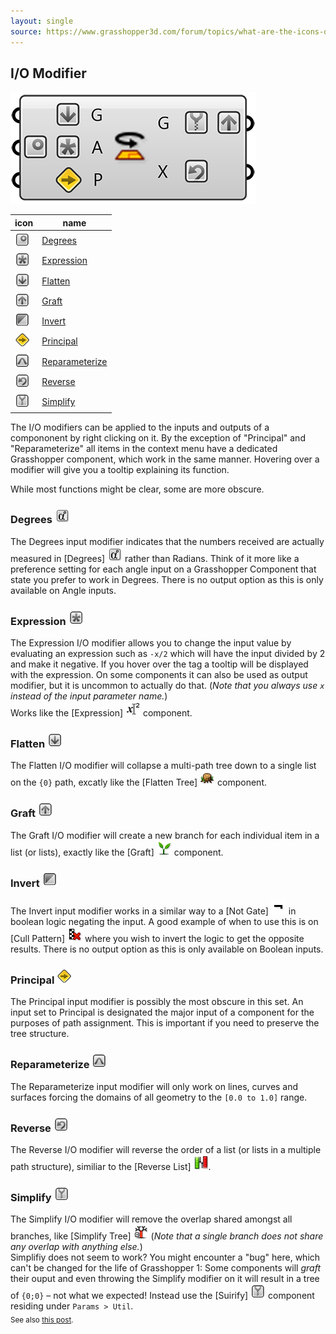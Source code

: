 ```yaml
---
layout: single
source: https://www.grasshopper3d.com/forum/topics/what-are-the-icons-on-a-component-s-input-output-parameter
---
```


## I/O Modifier

![](/img/gh1/iomods.png)

| icon | name |
| ---  | --- |
| ![](/img/icons/gh/io/Degrees.png)        | [Degrees](#degrees-) |
| ![](/img/icons/gh/io/Expression.png)     | [Expression](#expression-) |
| ![](/img/icons/gh/io/Flatten.png)        | [Flatten](#flatten-) |
| ![](/img/icons/gh/io/Graft.png)          | [Graft](#graft-) |
| ![](/img/icons/gh/io/Invert.png)         | [Invert](#invert-) |
| ![](/img/icons/gh/io/Principal.png)      | [Principal](#principal-) |
| ![](/img/icons/gh/io/Reparameterize.png) | [Reparameterize](#reparameterize-) |
| ![](/img/icons/gh/io/Reverse.png)        | [Reverse](#reverse-) |
| ![](/img/icons/gh/io/Simplify.png)       | [Simplify](#simplify-) |


The I/O modifiers can be applied to the inputs and outputs of a compononent by right clicking on it. By the exception of "Principal" and "Reparameterize" all items in the context menu have a dedicated Grasshopper component, which work in the same manner. Hovering over a modifier will give you a tooltip explaining its function.


While most functions might be clear, some are more obscure.

### Degrees ![](/img/icons/gh/math/Degrees.png)
The Degrees input modifier indicates that the numbers received are actually measured in \[Degrees\] ![](/img/icons/gh/math/Degrees.png) rather than Radians. Think of it more like a preference setting for each angle input on a Grasshopper Component that state you prefer to work in Degrees. There is no output option as this is only available on Angle inputs.

### Expression ![](/img/icons/gh/io/Expression.png)
The Expression I/O modifier allows you to change the input value by evaluating an expression such as `-x/2` which will have the input divided by 2 and make it negative. If you hover over the tag a tooltip will be displayed with the expression. On some components it can also be used as output modifier, but it is uncommon to actually do that. (_Note that you always use `x` instead of the input parameter name._)  
Works like the \[Expression\] ![](/img/icons/gh/math/Expression.png) component.

### Flatten ![](/img/icons/gh/io/Flatten.png)
The Flatten I/O modifier will collapse a multi-path tree down to a single list on the `{0}` path, excatly like the \[Flatten Tree\] ![](/img/icons/gh/sets/Flatten_Tree.png) component.

### Graft ![](/img/icons/gh/io/Graft.png)
The Graft I/O modifier will create a new branch for each individual item in a list (or lists), exactly like the \[Graft\] ![](/img/icons/gh/sets/Graft_Tree.png) component.

### Invert ![](/img/icons/gh/io/Invert.png)
The Invert input modifier works in a similar way to a \[Not Gate\] ![](/img/icons/gh/math/Gate_Not.png) in boolean logic negating the input. A good example of when to use this is on \[Cull Pattern\] ![](/img/icons/gh/sets/Cull_Pattern.png) where you wish to invert the logic to get the opposite results. There is no output option as this is only available on Boolean inputs.

### Principal ![](/img/icons/gh/io/Principal.png)
The Principal input modifier is possibly the most obscure in this set. An input set to Principal is designated the major input of a component for the purposes of path assignment. This is important if you need to preserve the tree structure.

### Reparameterize ![](/img/icons/gh/io/Reparameterize.png)
The Reparameterize input modifier will only work on lines, curves and surfaces forcing the domains of all geometry to the `[0.0 to 1.0]` range.

### Reverse ![](/img/icons/gh/io/Reverse.png)
The Reverse I/O modifier will reverse the order of a list (or lists in a multiple path structure), similiar to the \[Reverse List\] ![](/img/icons/gh/sets/ListReverse.png).

### Simplify ![](/img/icons/gh/io/Simplify.png)
The Simplify I/O modifier will remove the overlap shared amongst all branches, like \[Simplify Tree\] ![](/img/icons/gh/sets/Simplify_Tree.png) (_Note that a single branch does not share any overlap with anything else._)  
Simplifiy does not seem to work? You might encounter a "bug" here, which can't be changed for the life of Grasshopper 1: Some components will _graft_ their ouput and even throwing the Simplify modifier on it will result in a tree of `{0;0}` – not what we expected! Instead use the \[Suirify\] ![](/img/icons/gh/io/Simplify.png) component residing under `Params > Util`.  
<sub>See also [this post](https://discourse.mcneel.com/t/simplify-option-needs-to-get-universal/70311).</sub>